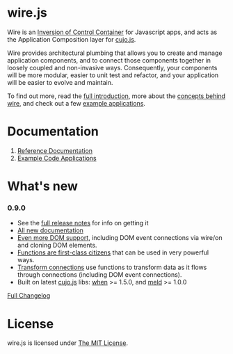 # wire.js

Wire is an [Inversion of Control Container](http://martinfowler.com/articles/injection.html "Inversion of Control Containers and the Dependency Injection pattern") for Javascript apps, and acts as the Application Composition layer for [cujo.js](http://cujojs.com).

Wire provides architectural plumbing that allows you to create and manage application components, and to connect those components together in loosely coupled and non-invasive ways.  Consequently, your components will be more modular, easier to unit test and refactor, and your application will be easier to evolve and maintain.

To find out more, read the [full introduction](wire/blob/master/docs/introduction.md), more about the [concepts behind wire](wire/blob/master/docs/concepts.md), and check out a few [example applications](wire/blob/master/docs/introduction.md#example-apps).

# Documentation

1. [Reference Documentation](wire/blob/master/docs/TOC.md#wirejs-reference)
2. [Example Code Applications](wire/blob/master/docs/introduction.md#example-apps)

# What's new

### 0.9.0

* See the [full release notes](https://github.com/cujojs/wire/wiki/release-notes-090) for info on getting it
* [All new documentation](wire/blob/master/docs/TOC.md)
* [Even more DOM support](wire/blob/master/docs/dom.md), including DOM event connections via wire/on and cloning DOM elements.
* [Functions are first-class citizens](wire/blob/master/docs/functions.md) that can be used in very powerful ways.
* [Transform connections](#transform-connections) use functions to transform data as it flows through connections (including DOM event connections).
* Built on latest [cujo.js](http://cujojs.com) libs: [when](https://github.com/cujojs/when) >= 1.5.0, and [meld](https://github.com/cujojs/meld) >= 1.0.0

[Full Changelog](https://github.com/cujojs/wire/wiki/Changelog)

# License

wire.js is licensed under [The MIT License](http://www.opensource.org/licenses/mit-license.php).
